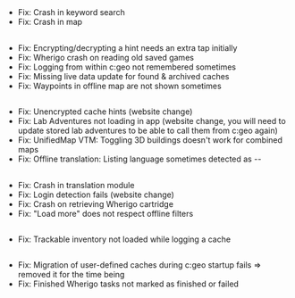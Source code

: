 ##
- Fix: Crash in keyword search
- Fix: Crash in map

##
- Fix: Encrypting/decrypting a hint needs an extra tap initially
- Fix: Wherigo crash on reading old saved games
- Fix: Logging from within c:geo not remembered sometimes
- Fix: Missing live data update for found & archived caches
- Fix: Waypoints in offline map are not shown sometimes

##
- Fix: Unencrypted cache hints (website change)
- Fix: Lab Adventures not loading in app (website change, you will need to update stored lab adventures to be able to call them from c:geo again)
- Fix: UnifiedMap VTM: Toggling 3D buildings doesn't work for combined maps
- Fix: Offline translation: Listing language sometimes detected as --

##
- Fix: Crash in translation module
- Fix: Login detection fails (website change)
- Fix: Crash on retrieving Wherigo cartridge
- Fix: "Load more" does not respect offline filters

##
- Fix: Trackable inventory not loaded while logging a cache

##
- Fix: Migration of user-defined caches during c:geo startup fails => removed it for the time being
- Fix: Finished Wherigo tasks not marked as finished or failed








